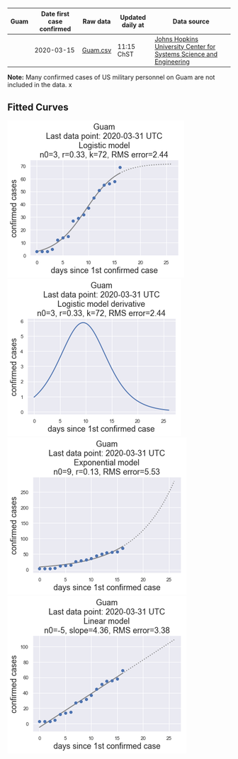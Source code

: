 | Guam | Date first case confirmed | Raw data | Updated daily at| Data source |
| ---  | --- |---|---|---|
||2020-03-15| [Guam.csv](Guam.csv)|11:15 ChST|[Johns Hopkins University Center for Systems Science and Engineering](https://github.com/CSSEGISandData/COVID-19)|

**Note:** Many confirmed cases of US military personnel on Guam are not included in the data. x

## Fitted Curves
![](images/Guam-logistic_model-latest.png)
![](images/Guam-logistic-model-derivative-latest.png)
![](images/Guam-exponential_model-latest.png)
![](images/Guam-linear_model-latest.png)
